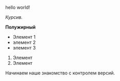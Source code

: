 hello world!

*Курсив.*

**Полужирный**

* Элемент 1
* элемент 2
* элемент 3

1. Элемент
2. Элемент

Начинаем наше знакомство с контролем версий.
